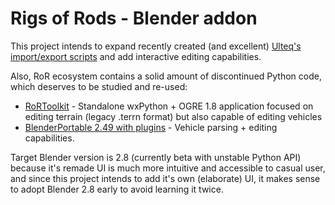 # Rigs of Rods - Blender addon

This project intends to expand recently created (and excellent) [Ulteq's import/export scripts](https://github.com/RigsOfRods/rigs-of-rods/tree/master/tools/blender) and add interactive editing capabilities.

Also, RoR ecosystem contains a solid amount of discontinued Python code, which deserves to be studied and re-used:
 * [RoRToolkit](https://github.com/only-a-ptr/ror-toolkit) - Standalone wxPython + OGRE 1.8 application focused on editing terrain (legacy .terrn format) but also capable of editing vehicles
 * [BlenderPortable 2.49 with plugins](https://archives.rigsofrods.net/old-forum-mybb/thread-126.html) - Vehicle parsing + editing capabilities.

Target Blender version is 2.8 (currently beta with unstable Python API) because it's remade UI is much more intuitive and accessible to casual user,
and since this project intends to add it's own (elaborate) UI, it makes sense to adopt Blender 2.8 early to avoid learning it twice.
